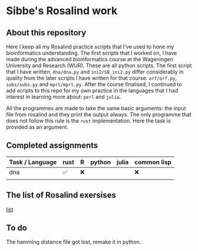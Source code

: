 # Sibbe's Rosalind work

## About this repository

Here I keep all my Rosalind practice scripts that I've used to hone my
bioinformatics understanding. The first scripts that I worked on, I have made
during the advanced bioinformatics course at the Wageningen University and
Research (WUR). These are all python scripts. The first script that I have
written, `dna/dna.py` and `ini2/SB_ini2.py` differ  considerably in quality
from the later scripts I have written for that course: `orf/orf.py`,
`subs/subs.py` and `mprt/mprt.py`. After the course finalised, I continued to
add scripts to this repo for my own practice in the languages that I had
interest in learning more about: `perl` and `julia`.

All the programmes are made to take the same basic arguments: the input file 
from rosalind and they print the output always. The only programme that does not 
follow this rule is the `rust` implementation. Here the task is provided as an
argument.


## Completed assignments

| Task / Language | rust               | R    | python | julia | common lisp |
| --------------- | ------------------ | ---- | ------ | ----- | ----------- |
| dna             | :white_check_mark: | :x:  |        |       | :x:         |
|                 |                    |      |        |       |             |



## The list of Rosalind exersises

[list](https://rosalind.info/problems/list-view/)

## To do

The hamming distance file got lost, remake it in python.

